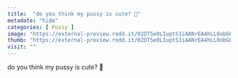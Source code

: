 ```yaml
---
title:  "do you think my pussy is cute? 🥺"
metadate: "hide"
categories: [ Pussy ]
image: "https://external-preview.redd.it/02DT5e0LIuptS1iAANrEA4hLL8obGQY9oSad3OqNpl4.jpg?auto=webp&s=17ba8747805d6b6e542cbbde1544d29e34d12f6d"
thumb: "https://external-preview.redd.it/02DT5e0LIuptS1iAANrEA4hLL8obGQY9oSad3OqNpl4.jpg?width=1080&crop=smart&auto=webp&s=6838fcc80c8c52fe319b052ea953ce2f4def75ab"
visit: ""
---
```

do you think my pussy is cute? 🥺
